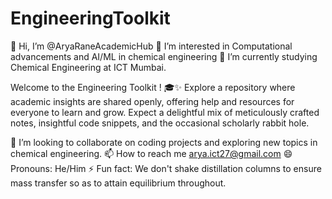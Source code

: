 # EngineeringToolkit
👋 Hi, I’m @AryaRaneAcademicHub
👀 I’m interested in Computational advancements and AI/ML in chemical engineering
🌱 I’m currently studying Chemical Engineering at ICT Mumbai.

Welcome to the Engineering Toolkit ! 🎓✨ Explore a repository where academic insights are shared openly, offering help and resources for everyone to learn and grow. Expect a delightful mix of meticulously crafted notes, insightful code snippets, and the occasional scholarly rabbit hole.

💞️ I’m looking to collaborate on coding projects and exploring new topics in chemical engineering.
📫 How to reach me arya.ict27@gmail.com
😄 Pronouns: He/Him
⚡ Fun fact: We don't shake distillation columns to ensure mass transfer so as to attain equilibrium throughout.
